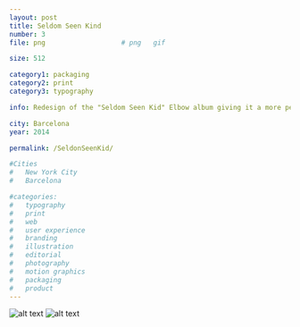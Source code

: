 ```yaml
---
layout: post
title: Seldom Seen Kind
number: 3
file: png					# png	gif

size: 512

category1: packaging
category2: print
category3: typography

info: Redesign of the "Seldom Seen Kid" Elbow album giving it a more personal feel, Done as a class assignment which restricted work to typography and images. 

city: Barcelona
year: 2014

permalink: /SeldonSeenKid/

#Cities
#	New York City
#	Barcelona

#categories:
#	typography
#	print
#	web
#	user experience
#	branding
#	illustration
#	editorial
#	photography
#	motion graphics
#	packaging
#	product
---
```


![alt text][img1]
![alt text][img2]


[img1]: /img/proj/proj3_img1.png
[img2]: /img/proj/proj3_img2.png
